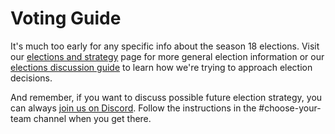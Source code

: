 # Voting Guide

It's much too early for any specific info about the season 18 elections. Visit our [elections and strategy](/elections.html) page for more general election information or our [elections discussion guide](/spits-hits.html) to learn how we're trying to approach election decisions.

And remember, if you want to discuss possible future election strategy, you can always [join us on Discord](https://discord.gg/3uFgJhu). Follow the instructions in the #choose-your-team channel when you get there.
